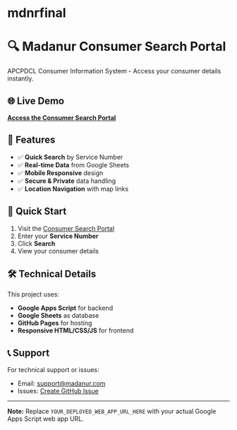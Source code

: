 # mdnrfinal
# 🔍 Madanur Consumer Search Portal

APCPDCL Consumer Information System - Access your consumer details instantly.

## 🌐 Live Demo

[**Access the Consumer Search Portal**](https://your-username.github.io/your-repo/consumer-search.html)

## 📱 Features

- ✅ **Quick Search** by Service Number
- ✅ **Real-time Data** from Google Sheets
- ✅ **Mobile Responsive** design
- ✅ **Secure & Private** data handling
- ✅ **Location Navigation** with map links

## 🚀 Quick Start

1. Visit the [Consumer Search Portal](https://your-username.github.io/your-repo/consumer-search.html)
2. Enter your **Service Number**
3. Click **Search**
4. View your consumer details

## 🛠️ Technical Details

This project uses:
- **Google Apps Script** for backend
- **Google Sheets** as database
- **GitHub Pages** for hosting
- **Responsive HTML/CSS/JS** for frontend

## 📞 Support

For technical support or issues:
- Email: support@madanur.com
- Issues: [Create GitHub Issue](https://github.com/your-username/your-repo/issues)

---

**Note:** Replace `YOUR_DEPLOYED_WEB_APP_URL_HERE` with your actual Google Apps Script web app URL.
